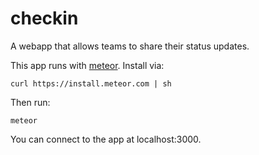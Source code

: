 checkin
=======

A webapp that allows teams to share their status updates.


This app runs with [meteor](http://meteor.com/). Install via:

    curl https://install.meteor.com | sh

Then run:

    meteor
    
You can connect to the app at localhost:3000.
